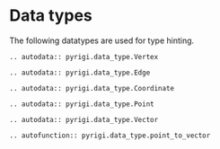 # Data types

The following datatypes are used for type hinting.

```{eval-rst}
.. autodata:: pyrigi.data_type.Vertex
   
.. autodata:: pyrigi.data_type.Edge

.. autodata:: pyrigi.data_type.Coordinate

.. autodata:: pyrigi.data_type.Point

.. autodata:: pyrigi.data_type.Vector

.. autofunction:: pyrigi.data_type.point_to_vector

```
